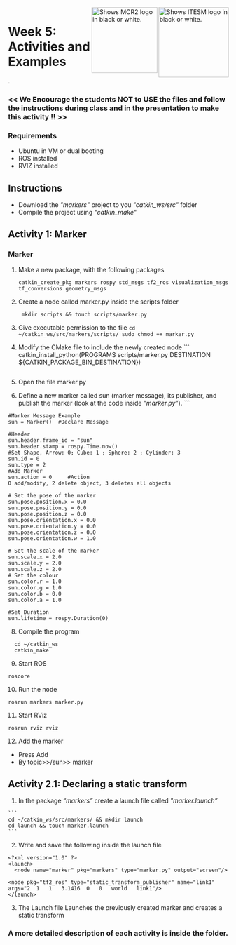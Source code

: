 <picture>
  <source media="(prefers-color-scheme: dark)" srcset="https://github.com/ManchesterRoboticsLtd/MR3001C_Cyber-Physical_Systems_I/blob/main/Misc/Logos/Logotipo%20Vertical%20Bco_Transparente.png">
  <source media="(prefers-color-scheme: light)" srcset="https://github.com/ManchesterRoboticsLtd/MR3001C_Cyber-Physical_Systems_I/blob/main/Misc/Logos/Logotipo%20Vertical%20Azul%20transparente.png">
  <img alt="Shows ITESM logo in black or white." width="160" align="right">
</picture>

<picture>
  <source media="(prefers-color-scheme: dark)" srcset="https://github.com/ManchesterRoboticsLtd/MR3001C_Cyber-Physical_Systems_I/blob/main/Misc/Logos/MCR2_Logo_White.png">
  <source media="(prefers-color-scheme: light)" srcset="https://github.com/ManchesterRoboticsLtd/MR3001C_Cyber-Physical_Systems_I/blob/main/Misc/Logos/MCR2_Logo_Black.png">
  <img alt="Shows MCR2 logo in black or white." width="150" align="right">
</picture>


# Week 5: Activities and Examples
.
### << We Encourage the students NOT to USE the files and follow the instructions during class and in the presentation to make this activity !! >>

### Requirements
* Ubuntu in VM or dual booting
* ROS installed
* RVIZ installed

## Instructions
* Download the *"markers"* project to you *"catkin_ws/src"* folder
* Compile the project using *"catkin_make"*

## Activity 1: Marker
  ### Marker
  1. Make a new package, with the following packages 
    
      ```
      catkin_create_pkg markers rospy std_msgs tf2_ros visualization_msgs tf_conversions geometry_msgs
      ```
      
  2. Create a node called marker.py inside the scripts folder
     ```
      mkdir scripts && touch scripts/marker.py
      ```
     
  3. Give executable permission to the file
    ```
    cd ~/catkin_ws/src/markers/scripts/
    sudo chmod +x marker.py
    ```

  4. Modify the CMake file to include the newly created node
    ```
    catkin_install_python(PROGRAMS scripts/marker.py
     DESTINATION ${CATKIN_PACKAGE_BIN_DESTINATION})
     ```
  5. Open the file marker.py
  6. Define a new marker called sun (marker message), its publisher, and publish the marker (look at the code inside *"marker.py"*).
    ```

    #Marker Message Example
    sun = Marker()	#Declare Message
    
    #Header
    sun.header.frame_id = "sun"
    sun.header.stamp = rospy.Time.now()
    #Set Shape, Arrow: 0; Cube: 1 ; Sphere: 2 ; Cylinder: 3
    sun.id = 0
    sun.type = 2
    #Add Marker
    sun.action = 0     #Action 0 add/modify, 2 delete object, 3 deletes all objects
    
    # Set the pose of the marker
    sun.pose.position.x = 0.0
    sun.pose.position.y = 0.0
    sun.pose.position.z = 0.0
    sun.pose.orientation.x = 0.0
    sun.pose.orientation.y = 0.0
    sun.pose.orientation.z = 0.0
    sun.pose.orientation.w = 1.0
    
    # Set the scale of the marker
    sun.scale.x = 2.0
    sun.scale.y = 2.0
    sun.scale.z = 2.0
    # Set the colour
    sun.color.r = 1.0
    sun.color.g = 1.0
    sun.color.b = 0.0
    sun.color.a = 1.0
    
    #Set Duration
    sun.lifetime = rospy.Duration(0) 


  8. Compile the program
  ```
    cd ~/catkin_ws
    catkin_make
  ```
  9. Start ROS
  ```
  roscore
  ```
  10. Run the node
  ```
  rosrun markers marker.py
  ```
  11. Start RViz
  ```
  rosrun rviz rviz 
  ```
  12. Add the marker 
  * Press Add
  * By topic>>/sun>> marker

## Activity 2.1: Declaring a static transform
  1. In the package *“markers”* create a launch file called *"marker.launch”*

    ```
    cd ~/catkin_ws/src/markers/ && mkdir launch
    cd launch && touch marker.launch
    ```
  2. Write and save the following inside the launch file

  ```
<?xml version="1.0" ?>
<launch>
    <node name="marker" pkg="markers" type="marker.py" output="screen"/> 

<node pkg="tf2_ros" type="static_transform_publisher" name="link1" args="2  1   1   3.1416  0   0   world   link1"/>
</launch>

  ```
  3. The Launch file Launches the previously created marker and creates a static transform 


### A more detailed description of each activity is inside the folder.
